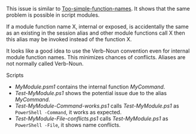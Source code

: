
This issue is similar to [Too-simple-function-names](../Basic/Too-simple-function-names).
It shows that the same problem is possible in script modules.

If a module function name X, internal or exposed, is accidentally the same as
an existing in the session alias and other module functions call X then this
alias may be invoked instead of the function X.

It looks like a good idea to use the Verb-Noun convention even for internal
module function names. This minimizes chances of conflicts. Aliases are not
normally called Verb-Noun.

Scripts

- *MyModule.psm1* contains the internal function *MyCommand*.
- *Test-MyModule.ps1* shows the potential issue due to the alias *MyCommand*.
- *Test-MyModule-Command-works.ps1* calls *Test-MyModule.ps1* as `PowerShell -Command`, it works as expected.
- *Test-MyModule-File-conflicts.ps1* calls *Test-MyModule.ps1* as `PowerShell -File`, it shows name conflicts.
